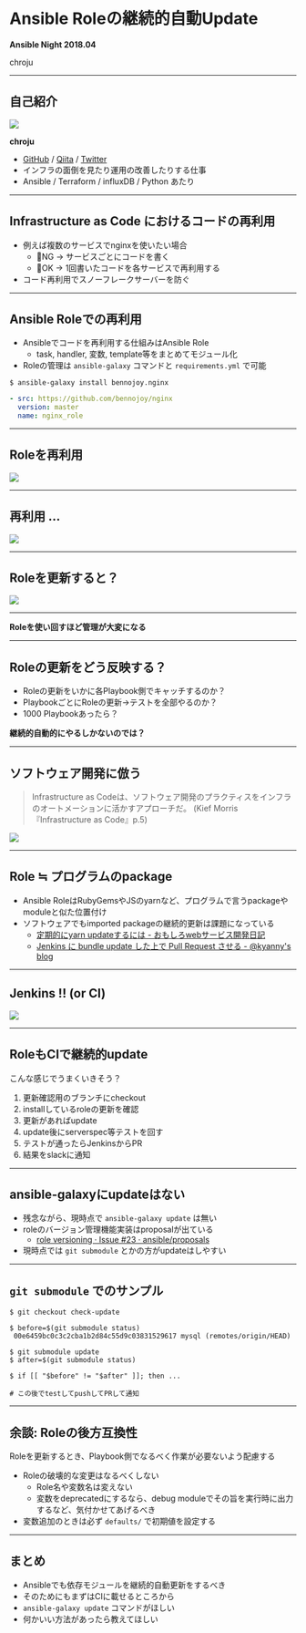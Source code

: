 Ansible Roleの継続的自動Update
====

**Ansible Night 2018.04**

chroju

---

## 自己紹介

![](https://en.gravatar.com/userimage/112557146/b0bb9918ea567d117d4745f14fb3822a.jpg?size=200)

**chroju**

* [GitHub](https://github.com/chroju) / [Qiita](http://qiita.com/chroju) / [Twitter](https://twitter.com/chroju)
* インフラの面倒を見たり運用の改善したりする仕事
* Ansible / Terraform / influxDB / Python あたり

---

## Infrastructure as Code におけるコードの再利用

* 例えば複数のサービスでnginxを使いたい場合
    * 🙅NG → サービスごとにコードを書く
    * 🙆OK → 1回書いたコードを各サービスで再利用する
* コード再利用でスノーフレークサーバーを防ぐ

---

## Ansible Roleでの再利用

* Ansibleでコードを再利用する仕組みはAnsible Role
    * task, handler, 変数, template等をまとめてモジュール化
* Roleの管理は `ansible-galaxy` コマンドと `requirements.yml` で可能

```
$ ansible-galaxy install bennojoy.nginx
```

```yaml:requirements.yml
- src: https://github.com/bennojoy/nginx
  version: master
  name: nginx_role
```

---

## Roleを再利用

![](image/install_role.png)

---

## 再利用 ...

![](image/install_role2.png)

---

## Roleを更新すると？

![](image/install_role3.png)

---

**Roleを使い回すほど管理が大変になる**

---

## Roleの更新をどう反映する？

* Roleの更新をいかに各Playbook側でキャッチするのか？
* PlaybookごとにRoleの更新→テストを全部やるのか？
* 1000 Playbookあったら？

**継続的自動的にやるしかないのでは？**

---

## ソフトウェア開発に倣う

> Infrastructure as Codeは、ソフトウェア開発のプラクティスをインフラのオートメーションに活かすアプローチだ。 (Kief Morris『Infrastructure as Code』p.5)

![](https://www.oreilly.co.jp/books/images/picture978-4-87311-796-6.gif)

---

## Role ≒ プログラムのpackage

* Ansible RoleはRubyGemsやJSのyarnなど、プログラムで言うpackageやmoduleと似た位置付け
* ソフトウェアでもimported packageの継続的更新は課題になっている
    * [定期的にyarn updateするには - おもしろwebサービス開発日記](http://blog.willnet.in/entry/2018/03/18/163405)
    * [Jenkins に bundle update した上で Pull Request させる - @kyanny's blog](http://blog.kyanny.me/entry/2012/11/06/003902)

---

## Jenkins !! (or CI)

![](image/jenkins.png)

---

## RoleもCIで継続的update

こんな感じでうまくいきそう？

1. 更新確認用のブランチにcheckout
1. installしているroleの更新を確認
1. 更新があればupdate
1. update後にserverspec等テストを回す
1. テストが通ったらJenkinsからPR
1. 結果をslackに通知

---

## ansible-galaxyにupdateはない

* 残念ながら、現時点で `ansible-galaxy update` は無い
* roleのバージョン管理機能実装はproposalが出ている
    * [role versioning · Issue #23 · ansible/proposals](https://github.com/ansible/proposals/issues/23)
* 現時点では `git submodule` とかの方がupdateはしやすい

---

## `git submodule` でのサンプル

```
$ git checkout check-update

$ before=$(git submodule status)
 00e6459bc0c3c2cba1b2d84c55d9c03831529617 mysql (remotes/origin/HEAD)

$ git submodule update
$ after=$(git submodule status)

$ if [[ "$before" != "$after" ]]; then ...

# この後でtestしてpushしてPRして通知
```

---

## 余談: Roleの後方互換性

Roleを更新するとき、Playbook側でなるべく作業が必要ないよう配慮する

* Roleの破壊的な変更はなるべくしない
    * Role名や変数名は変えない
    * 変数をdeprecatedにするなら、debug moduleでその旨を実行時に出力するなど、気付かせてあげるべき
* 変数追加のときは必ず `defaults/` で初期値を設定する

---

## まとめ

* Ansibleでも依存モジュールを継続的自動更新をするべき
* そのためにもまずはCIに載せるところから
* `ansible-galaxy update` コマンドがほしい
* 何かいい方法があったら教えてほしい
